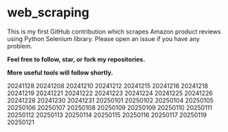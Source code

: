 # web_scraping
This is my first GitHub contribution which scrapes Amazon product reviews using Python Selenium library.
Please open an issue if you have any problem.

**Feel free to follow, star, or fork my repositories.**

**More useful tools will follow shortly.**

20241128
20241208
20241210
20241212
20241215
20241216
20241218
20241219
20241221
20241222
20241223
20241224
20241225
20241226
20241228
20241230
20241231
20250101
20250102
20250104
20250105
20250106
20250107
20250108
20250109
20250109
20250110
20250111
20250112
20250113
20250114
20250115
20250116
20250117
20250119
20250121

